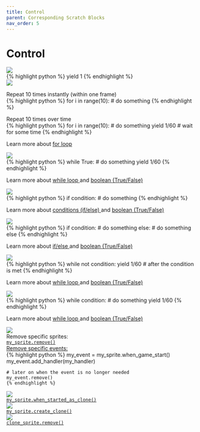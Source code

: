 ```yaml
---
title: Control
parent: Corresponding Scratch Blocks
nav_order: 5
---
```

# Control
<div id="wait" class="two-col">
  <div class="col">
    <img src="{{ site.cdn_url }}img/control/block_11.png"/>
  </div>
  <div class="col">
{% highlight python %}
    yield 1
{% endhighlight %}
  </div>
</div>


<div id="repeat" class="two-col">
  <div class="col">
    <img class="big" src="{{ site.cdn_url }}img/control/block_00.png"/>
  </div>
  <div class="col">
    <p> Repeat 10 times instantly (within one frame)<br>
    {% highlight python %}
    for i in range(10): 
        # do something 
    {% endhighlight %}
    </p>
    <p> Repeat 10 times over time
    <br>
    {% highlight python %}
    for i in range(10): 
        # do something 
        yield 1/60 # wait for some time
    {% endhighlight %}
    </p>
  <p>Learn more about 
    <a target="_blank" href="https://www.w3schools.com/python/python_for_loops.asp">
      for loop
    </a>
  </p>
  </div>
</div>

<div id="forever" class="two-col">
  <div class="col">
    <img class="big" src="{{ site.cdn_url }}img/control/block_01.png"/>
  </div>
  <div class="col">
{% highlight python %}
    while True:
        # do something 
        yield 1/60
{% endhighlight %}
  <p>Learn more about 
    <a target="_blank" href="https://www.w3schools.com/python/python_while_loops.asp">
      while loop
    </a>
    and 
    <a target="_blank" href="https://www.w3schools.com/python/python_booleans.asp">
      boolean (True/False)
    </a>
  </p>

  </div>
</div>
<div id="if" class="two-col">
  <div class="col">
    <img class="big" src="{{ site.cdn_url }}img/control/block_02.png"/>
  </div>
  <div class="col">
{% highlight python %}
    if condition: 
        # do something
{% endhighlight %}
  <p>Learn more about 
    <a target="_blank" href="https://www.w3schools.com/python/python_conditions.asp">
      conditions (if/else)
    </a>
    and 
    <a target="_blank" href="https://www.w3schools.com/python/python_booleans.asp">
      boolean (True/False)
    </a>
  </p>
  </div>
</div>

<div id="if_else" class="two-col">
  <div class="col">
    <img class="big" style="max-height: 130px;" src="{{ site.cdn_url }}img/control/block_03.png"/>
  </div>
  <div class="col">
{% highlight python %}
    if condition: 
        # do something
    else: 
        # do something else
{% endhighlight %}
  <p>Learn more about 
    <a target="_blank" href="https://www.w3schools.com/python/python_conditions.asp">
      if/else
    </a>
    and 
    <a target="_blank" href="https://www.w3schools.com/python/python_booleans.asp">
      boolean (True/False)
    </a>
  </p>
  </div>
</div>


<div id="wait_for_condition" class="two-col">
  <div class="col">
    <img src="{{ site.cdn_url }}img/control/block_04.png"/>
  </div>
  <div class="col">
{% highlight python %}
    while not condition: 
        yield 1/60 
    # after the condition is met
{% endhighlight %}
  <p>Learn more about 
    <a target="_blank" href="https://www.w3schools.com/python/python_while_loops.asp">
      while loop
    </a>
    and 
    <a target="_blank" href="https://www.w3schools.com/python/python_booleans.asp">
      boolean (True/False)
    </a>
  </p>
  </div>
</div>

<div id="repeat_until" class="two-col">
  <div class="col">
    <img class="big" src="{{ site.cdn_url }}img/control/block_05.png"/>
  </div>
  <div class="col">
{% highlight python %}
    while condition: 
        # do something 
        yield 1/60 
{% endhighlight %}
  <p>Learn more about 
    <a target="_blank" href="https://www.w3schools.com/python/python_while_loops.asp">
      while loop
    </a>
    and 
    <a target="_blank" href="https://www.w3schools.com/python/python_booleans.asp">
      boolean (True/False)
    </a>
  </p>
  </div>
</div>

<div id="stop_all" class="two-col">
  <div class="col">
    <img src="{{ site.cdn_url }}img/control/block_06.png"/>
  </div>
  <div class="col">
    Remove specific sprites:<br>
    <a target="_blank" href="../pdoc/pyscratch/sprite.html#Sprite.remove">
    <code>my_sprite.remove()</code>
    </a> 
    <br>
    <a target="_blank" href="../pdoc/pyscratch/event.html#Event.remove">Remove specific events:</a><br>
    {% highlight python %}
    my_event = my_sprite.when_game_start()
    my_event.add_handler(my_handler)

    # later on when the event is no longer needed 
    my_event.remove()
    {% endhighlight %}
   </div>
</div>


<div id="when_started_as_clone" class="two-col">
  <div class="col">
    <img class="bigger" src="{{ site.cdn_url }}img/control/block_07.png"/>
  </div>
  <div class="col">
    <a target="_blank" href="../pdoc/pyscratch/sprite.html#Sprite.when_started_as_clone">
    <code>my_sprite.when_started_as_clone()</code>
    </a>
  </div>
</div>



<div id="create_clone" class="two-col">
  <div class="col">
    <img  src="{{ site.cdn_url }}img/control/block_08.png"/>
  </div>
  <div class="col">
    <a target="_blank" href="../pdoc/pyscratch/sprite.html#Sprite.create_clone">
    <code>my_sprite.create_clone()</code>
    </a>  
</div>
</div>



<div id="delete_clone" class="two-col">
  <div class="col">
    <img src="{{ site.cdn_url }}img/control/block_09.png"/>
  </div>
  <div class="col">
    <a target="_blank" href="../pdoc/pyscratch/sprite.html#Sprite.remove">
    <code>clone_sprite.remove()</code>
    </a>     
  </div>
</div>
